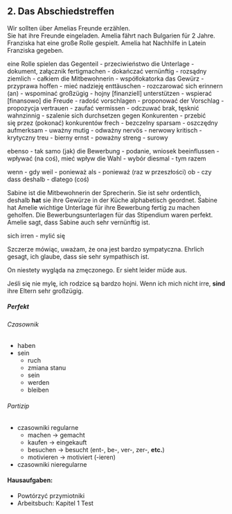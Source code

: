 ## 2. Das Abschiedstreffen

Wir sollten über Amelias Freunde erzählen.  
Sie hat ihre Freunde eingeladen.
Amelia fährt nach Bulgarien für 2 Jahre.
Franziska hat eine große Rolle gespielt.
Amelia hat Nachhilfe in Latein Franziska gegeben.

eine Rolle spielen
das Gegenteil - przeciwieństwo
die Unterlage - dokument, załącznik
fertigmachen - dokańczać
vernünftig - rozsądny
ziemlich - całkiem
die Mitbewohnerin - współlokatorka
das Gewürz - przyprawa
hoffen - mieć nadzieję
enttäuschen - rozczarować
sich erinnern (an) - wspominać
großzügig - hojny
[finanziell] unterstützen - wspierać [finansowo]
die Freude - radość
vorschlagen - proponować
der Vorschlag - propozycja
vertrauen - zaufać
vermissen - odczuwać brak, tęsknić
wahnzinnig - szalenie
sich durchsetzen gegen Konkurenten - przebić się przez (pokonać) konkurentów
frech - bezczelny
sparsam - oszczędny
aufmerksam - uważny
mutig - odważny
nervös - nerwowy
kritisch - krytyczny
treu - bierny
ernst - poważny
streng - surowy

ebenso - tak samo (jak)
die Bewerbung - podanie, wniosek
beeinflussen - wpływać (na coś), mieć wpływ
die Wahl - wybór
diesmal - tym razem

wenn - gdy
weil - ponieważ
als - ponieważ (raz w przeszłości)
ob - czy
dass
deshalb - dlatego (coś)

Sabine ist die Mitbewohnerin der Sprecherin. Sie ist sehr ordentlich, deshalb **hat** sie ihre Gewürze in der Küche alphabetisch geordnet. Sabine hat Amelie wichtige Unterlage für ihre Bewerbung fertig zu machen geholfen. Die Bewerbungsunterlagen für das Stipendium waren perfekt. Amelie sagt, dass Sabine auch sehr vernünftig ist.

sich irren - mylić się

Szczerze mówiąc, uważam, że ona jest bardzo sympatyczna.
	Ehrlich gesagt, ich glaube, dass sie sehr sympathisch ist.

On niestety wygląda na zmęczonego.
	Er sieht leider müde aus.

Jeśli się nie mylę, ich rodzice są bardzo hojni.
	Wenn ich mich nicht irre, **sind** ihre Eltern sehr großzügig.

##### Perfekt

###### Czasownik

* haben
* sein
	* ruch
	* zmiana stanu
	* sein
	* werden
	* bleiben

###### Partizip

* czasowniki regularne
	* machen -> gemacht
	* kaufen -> eingekauft
	* besuchen -> besucht (ent-, be-, ver-, zer-, __etc.__)
	* motivieren -> motiviert (-ieren)
* czasowniki nieregularne

#### Hausaufgaben:

* Powtórzyć przymiotniki
* Arbeitsbuch: Kapitel 1 Test
